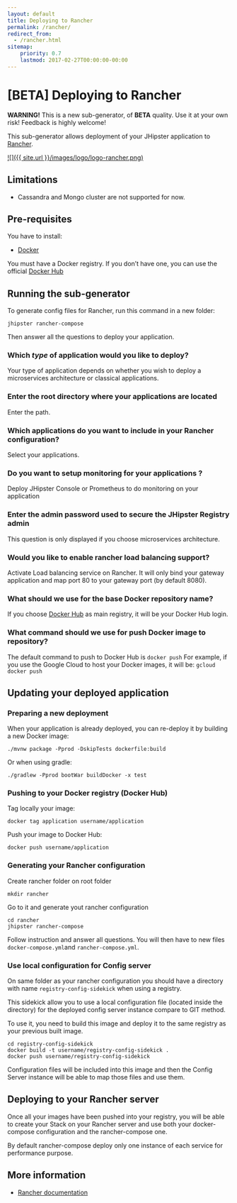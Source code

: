 ```yaml
---
layout: default
title: Deploying to Rancher
permalink: /rancher/
redirect_from:
  - /rancher.html
sitemap:
    priority: 0.7
    lastmod: 2017-02-27T00:00:00-00:00
---
```


# [BETA] Deploying to Rancher

**WARNING!** This is a new sub-generator, of **BETA** quality. Use it at your own risk! Feedback is highly welcome!

This sub-generator allows deployment of your JHipster application to [Rancher](http://rancher.com/).

[![]({{ site.url }}/images/logo/logo-rancher.png)](http://rancher.com/)

## Limitations

- Cassandra and Mongo cluster are not supported for now.

## Pre-requisites

You have to install:

- [Docker](https://docs.docker.com/installation/#installation)

You must have a Docker registry. If you don’t have one, you can use the official [Docker Hub](https://hub.docker.com/)

## Running the sub-generator

To generate config files for Rancher, run this command in a new folder:

`jhipster rancher-compose`

Then answer all the questions to deploy your application.


### Which *type* of application would you like to deploy?

Your type of application depends on whether you wish to deploy a microservices architecture or classical applications.


### Enter the root directory where your applications are located

Enter the path.

### Which applications do you want to include in your Rancher configuration?

Select your applications.

### Do you want to setup monitoring for your applications ?

Deploy JHipster Console or Prometheus to do monitoring on your application

### Enter the admin password used to secure the JHipster Registry admin

This question is only displayed if you choose microservices architecture.

### Would you like to enable rancher load balancing support?

Activate Load balancing service on Rancher. It will only bind your gateway application and map port 80 to your gateway port (by default 8080).

### What should we use for the base Docker repository name?

If you choose [Docker Hub](https://hub.docker.com/) as main registry, it will be your Docker Hub login.

### What command should we use for push Docker image to repository?

The default command to push to Docker Hub is `docker push`
For example, if you use the Google Cloud to host your Docker images, it will be: `gcloud docker push`

## Updating your deployed application

### Preparing a new deployment

When your application is already deployed, you can re-deploy it by building a new Docker image:

`./mvnw package -Pprod -DskipTests dockerfile:build`

Or when using gradle:

`./gradlew -Pprod bootWar buildDocker -x test`

### Pushing to your Docker registry (Docker Hub)

Tag locally your image:

`docker tag application username/application`

Push your image to Docker Hub:

`docker push username/application`

### Generating your Rancher configuration

Create rancher folder on root folder

`mkdir rancher`

Go to it and generate yout rancher configuration

```
cd rancher
jhipster rancher-compose
```

Follow instruction and answer all questions.
You will then have to new files `docker-compose.yml`and `rancher-compose.yml`.

### Use local configuration for Config server

On same folder as your rancher configuration you should have a directory with name `registry-config-sidekick` when using a registry.

This sidekick allow you to use a local configuration file (located inside the directory) for the deployed config server instance compare to GIT method.

To use it, you need to build this image and deploy it to the same registry as your previous built image.

```
cd registry-config-sidekick
docker build -t username/registry-config-sidekick .
docker push username/registry-config-sidekick
```

Configuration files will be included into this image and then the Config Server instance will be able to map those files and use them.

## Deploying to your Rancher server

Once all your images have been pushed into your registry, you will be able to create your Stack on your Rancher server and use both your docker-compose configuration and the rancher-compose one.

By default rancher-compose deploy only one instance of each service for performance purpose.

## More information

*   [Rancher documentation](http://docs.rancher.com/)
